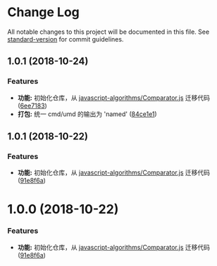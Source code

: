 # Change Log

All notable changes to this project will be documented in this file. See [standard-version](https://github.com/conventional-changelog/standard-version) for commit guidelines.

<a name="1.0.1"></a>
## 1.0.1 (2018-10-24)


### Features

* **功能:** 初始化仓库，从 [javascript-algorithms/Comparator.js](https://github.com/trekhleb/javascript-algorithms/blob/master/src/utils/comparator/Comparator.js) 迁移代码 ([6ee7183](https://github.com/boycgit/ss-comparator/commit/6ee7183))
* **打包:** 统一 cmd/umd 的输出为 'named' ([84ce1e1](https://github.com/boycgit/ss-comparator/commit/84ce1e1))



<a name="1.0.1"></a>
## 1.0.1 (2018-10-22)


### Features

* **功能:** 初始化仓库，从 [javascript-algorithms/Comparator.js](https://github.com/trekhleb/javascript-algorithms/blob/master/src/utils/comparator/Comparator.js) 迁移代码 ([91e8f6a](https://github.com/boycgit/ss-comparator/commit/91e8f6a))



<a name="1.0.0"></a>
# 1.0.0 (2018-10-22)


### Features

* **功能:** 初始化仓库，从 [javascript-algorithms/Comparator.js](https://github.com/trekhleb/javascript-algorithms/blob/master/src/utils/comparator/Comparator.js) 迁移代码 ([91e8f6a](https://github.com/boycgit/ss-comparator/commit/91e8f6a))
